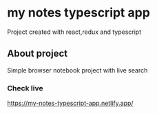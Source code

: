 # my notes typescript app

Project created with react,redux and typescript

## About project
Simple browser notebook project with live search 

### Check live

https://my-notes-typescript-app.netlify.app/
